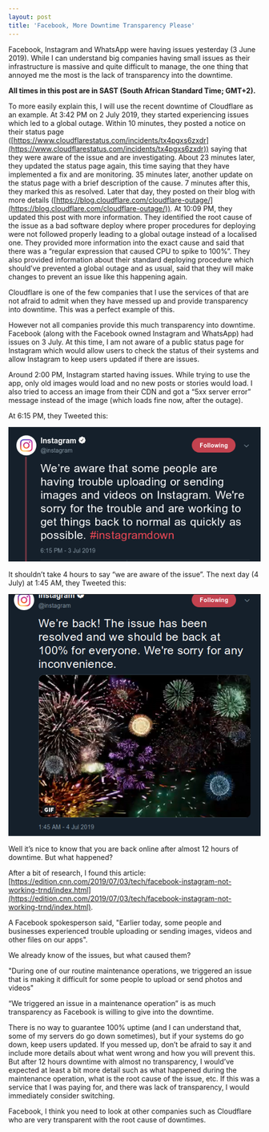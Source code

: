 ```yaml
---
layout: post
title: 'Facebook, More Downtime Transparency Please'
---
```

Facebook, Instagram
and WhatsApp were having issues yesterday (3 June 2019). While I can
understand big companies having small issues as their infrastructure
is massive and quite difficult to manage, the one thing that annoyed
me the most is the lack of transparency into the downtime.

**All times in this
post are in SAST (South African Standard Time; GMT\+2).**

To more easily explain this, I will use the recent downtime of
Cloudflare as an example. At 3:42 PM on 2 July 2019, they started
experiencing issues which led to a global outage. Within 10 minutes,
they posted a notice on their status page
\([https://www.cloudflarestatus.com/incidents/tx4pgxs6zxdr](https://www.cloudflarestatus.com/incidents/tx4pgxs6zxdr))
saying that they were aware of the issue and are investigating. About
23 minutes later, they updated the status page again, this time
saying that they have implemented a fix and are monitoring. 35
minutes later, another update on the status page with a brief
description of the cause. 7 minutes after this, they marked this as
resolved. Later that day, they posted on their blog with more details
\([https://blog.cloudflare.com/cloudflare-outage/](https://blog.cloudflare.com/cloudflare-outage/)).
At 10:09 PM, they updated this post with more information. They
identified the root cause of the issue as a bad software deploy where
proper procedures for deploying were not followed properly leading to
a global outage instead of a localised one. They provided more
information into the exact cause and said that there was a “regular
expression that caused CPU to spike to 100%”. They also provided
information about their standard deploying procedure which should’ve
prevented a global outage and as usual, said that they will make
changes to prevent an issue like this happening again.

Cloudflare is one of
the few companies that I use the services of that are not afraid to
admit when they have messed up and provide transparency into
downtime. This was a perfect example of this.

However not all
companies provide this much transparency into downtime. Facebook
\(along with the Facebook owned Instagram and WhatsApp) had issues on
3 July. At this time, I am not aware of a public status page for
Instagram which would allow users to check the status of their
systems and allow Instagram to keep users updated if there are
issues.

Around 2:00 PM,
Instagram started having issues. While trying to use the app, only
old images would load and no new posts or stories would load. I also
tried to access an image from their CDN and got a “5xx server
error” message instead of the image (which loads fine now, after
the outage).

At 6:15 PM, they
Tweeted this:

![Instagram Downtime](/images/uploads/2019-07-04_15-50.png)

It shouldn’t take
4 hours to say “we are aware of the issue”. The next day (4 July)
at 1:45 AM, they Tweeted this:

![Instagram Downtime](/images/uploads/2019-07-04_16-00.png)

Well it’s nice to
know that you are back online after almost 12 hours of downtime. But
what happened?

After a bit of
research, I found this article:
[https://edition.cnn.com/2019/07/03/tech/facebook-instagram-not-working-trnd/index.html](https://edition.cnn.com/2019/07/03/tech/facebook-instagram-not-working-trnd/index.html).

A Facebook
spokesperson said, "Earlier today, some people and businesses
experienced trouble uploading or sending images, videos and other
files on our apps".

We already know of
the issues, but what caused them?

"During one of
our routine maintenance operations, we triggered an issue that is
making it difficult for some people to upload or send photos and
videos"

“We triggered an
issue in a maintenance operation” is as much transparency as
Facebook is willing to give into the downtime.

There is no way to
guarantee 100% uptime (and I can understand that, some of my servers do go down sometimes), but if your systems do go down, keep users
updated. If you messed up, don’t be afraid to say it and include
more details about what went wrong and how you will prevent this. But
after 12 hours downtime with almost no transparency, I would’ve
expected at least a bit more detail such as what happened during the
maintenance operation, what is the root cause of the issue, etc. If
this was a service that I was paying for, and there was lack of
transparency, I would immediately consider switching.

Facebook, I think
you need to look at other companies such as Cloudflare who are very
transparent with the root cause of downtimes.
